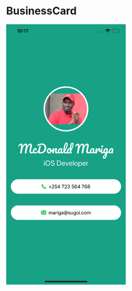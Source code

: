 # BusinessCard

<img height="700" src="https://github.com/OdongoWaga/BusinessCard/blob/master/Simulator%20Screen%20Shot%20-%20iPhone%2011%20Pro%20Max%20-%202019-10-19%20at%2022.16.59.png" />
